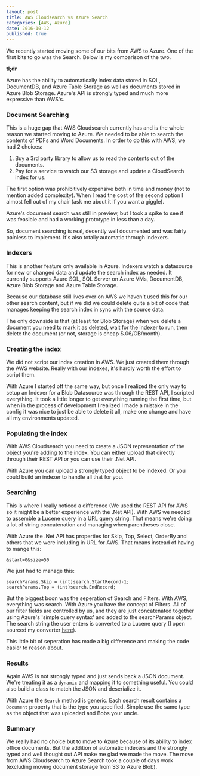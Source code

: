 ```yaml
---
layout: post
title: AWS Cloudsearch vs Azure Search
categories: [AWS, Azure]
date: 2016-10-12
published: true
---
```


We recently started moving some of our bits from AWS to Azure. One of the first bits to go was the Search. Below is my comparison of the two.

**tl;dr**

Azure has the ability to automatically index data stored in SQL, DocumentDB, and Azure Table Storage as well as documents stored in Azure Blob Storage. Azure's API is strongly typed and much more expressive than AWS's.

<!--more-->

### Document Searching
This is a huge gap that AWS Cloudsearch currently has and is the whole reason we started moving to Azure. We needed to be able to search the contents of PDFs and Word Documents. In order to do this with AWS, we had 2 choices:

1. Buy a 3rd party library to allow us to read the contents out of the documents.
2. Pay for a service to watch our S3 storage and update a CloudSearch index for us.

The first option was prohibitively expensive both in time and money (not to mention added complexity). When I read the cost of the second option I almost fell out of my chair (ask me about it if you want a giggle).

Azure's document search was still in preview, but I took a spike to see if was feasible and had a working prototype in less than a day.

So, document searching is real, decently well documented and was fairly painless to implement. It's also totally automatic through Indexers.

### Indexers
This is another feature only available in Azure. Indexers watch a datasource for new or changed data and update the search index as needed. It currently supports Azure SQL, SQL Server on Azure VMs, DocumentDB, Azure Blob Storage and Azure Table Storage.

Because our database still lives over on AWS we haven't used this for our other search content, but if we did we could delete quite a bit of code that manages keeping the search index in sync with the source data.

The only downside is that (at least for Blob Storage) when you delete a document you need to mark it as deleted, wait for the indexer to run, then delete the document (or not, storage is cheap $.06/GB/month).

### Creating the index
We did not script our index creation in AWS. We just created them through the AWS website. Really with our indexes, it's hardly worth the effort to script them.

With Azure I started off the same way, but once I realized the only way to setup an Indexer for a Blob Datasource was through the REST API, I scripted everything. It took a little longer to get everything running the first time, but when in the process of development I realized I made a mistake in the config it was nice to just be able to delete it all, make one change and have all my environments updated. 

### Populating the index
With AWS Cloudsearch you need to create a JSON representation of the object you're adding to the index. You can either upload that directly through their REST API or you can use their .Net API.

With Azure you can upload a strongly typed object to be indexed. Or you could build an indexer to handle all that for you.

### Searching
This is where I really noticed a difference (We used the REST API for AWS so it might be a better experience with the .Net API). With AWS we needed to assemble a Lucene query in a URL query string. That means we're doing a lot of string concatenation and managing when parentheses close.

With Azure the .Net API has properties for Skip, Top, Select,  OrderBy and others that we were including in URL for AWS. That means instead of having to mange this:

``` &start=0&size=50 ```

We just had to manage this:

```
searchParams.Skip = (int)search.StartRecord-1;
searchParams.Top = (int)search.EndRecord;
```
But the biggest boon was the seperation of Search and Filters. With AWS, everything was search. With Azure you have the concept of Filters. All of our filter fields are controlled by us, and they are just concatenated together using Azure's 'simple query syntax' and added to the searchParams object. The search string the user enters is converted to a Lucene query (I open sourced my converter [here](https://github.com/hutchcodes/SearchParser)).

This little bit of seperation has made a big difference and making the code easier to reason about.

### Results
Again AWS is not strongly typed and just sends back a JSON document. We're treating it as a ```dynamic``` and mapping it to something useful. You could also build a class to match the JSON and deserialize it.

With Azure the ```Search``` method is generic. Each search result contains a ```Document``` property that is the type you specified. Simple use the same type as the object that was uploaded and Bobs your uncle.

### Summary
We really had no choice but to move to Azure because of its ability to index office documents. But the addition of automatic indexers and the strongly typed and well thought out API make me glad we made the move. The move from AWS Cloudsearch to Azure Search took a couple of days work (excluding moving document storage from S3 to Azure Blob).
